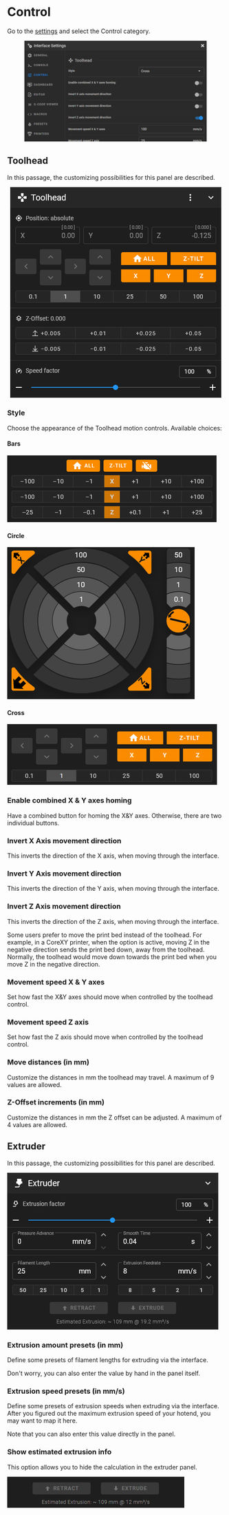# Control

Go to the [settings](./) and select the Control category.

<figure><img src="../../.gitbook/assets/image (1) (1).png" alt=""><figcaption></figcaption></figure>

## Toolhead

In this passage, the customizing possibilities for this panel are described.

<div align="center">

<img src="../../.gitbook/assets/toolhead.png" alt="Toolhead panel">

</div>

### Style

Choose the appearance of the Toolhead motion controls. Available choices:

#### Bars

![](../../.gitbook/assets/bars.png)

#### Circle

![](../../.gitbook/assets/circle.png)

#### Cross

![](../../.gitbook/assets/cross.png)

### Enable combined X & Y axes homing

Have a combined button for homing the X\&Y axes. Otherwise, there are two individual buttons.

### Invert X Axis movement direction

This inverts the direction of the X axis, when moving through the interface.

### Invert Y Axis movement direction

This inverts the direction of the Y axis, when moving through the interface.

### Invert Z Axis movement direction

This inverts the direction of the Z axis, when moving through the interface.

Some users prefer to move the print bed instead of the toolhead. For example, in a CoreXY printer, when the option is active, moving Z in the negative direction sends the print bed down, away from the toolhead. Normally, the toolhead would move down towards the print bed when you move Z in the negative direction.

### Movement speed X & Y axes

Set how fast the X\&Y axes should move when controlled by the toolhead control.

### Movement speed Z axis

Set how fast the Z axis should move when controlled by the toolhead control.

### Move distances (in mm)

Customize the distances in mm the toolhead may travel. A maximum of 9 values are allowed.&#x20;

### Z-Offset increments (in mm)

Customize the distances in mm the Z offset can be adjusted. A maximum of 4 values are allowed.&#x20;

## Extruder

In this passage, the customizing possibilities for this panel are described.

![Extruder panel](<../../.gitbook/assets/extruder panel.png>)

### Extrusion amount presets (in mm)

Define some presets of filament lengths for extruding via the interface.&#x20;

Don't worry, you can also enter the value by hand in the panel itself.

### Extrusion speed presets (in mm/s)

Define some presets of extrusion speeds when extruding via the interface. After you figured out the maximum extrusion speed of your hotend, you may want to map it here.&#x20;

Note that you can also enter this value directly in the panel.

### Show estimated extrusion info

This option allows you to hide the calculation in the extruder panel.

![](<../../.gitbook/assets/estimated extrusion.png>)

